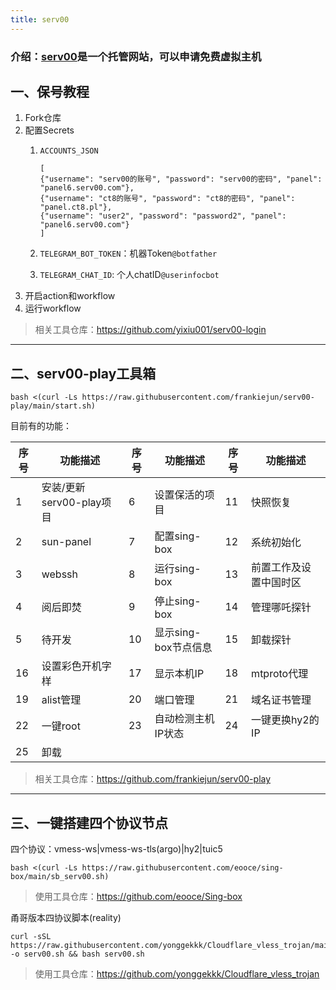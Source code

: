 ```yaml
---
title: serv00 
---
```

### 介绍：[serv00](https://www.serv00.com/)是一个托管网站，可以申请免费虚拟主机



##  一、保号教程

1. Fork仓库
2. 配置Secrets
    1. ```ACCOUNTS_JSON```
       
        ```
        [
        {"username": "serv00的账号", "password": "serv00的密码", "panel": "panel6.serv00.com"},
        {"username": "ct8的账号", "password": "ct8的密码", "panel": "panel.ct8.pl"},
        {"username": "user2", "password": "password2", "panel": "panel6.serv00.com"}
        ]
        ```
    2. ```TELEGRAM_BOT_TOKEN```：机器Token```@botfather```

    3. ```TELEGRAM_CHAT_ID```: 个人chatID```@userinfocbot```
3. 开启action和workflow
4. 运行workflow

> 相关工具仓库：https://github.com/yixiu001/serv00-login

---

## 二、serv00-play工具箱

```
bash <(curl -Ls https://raw.githubusercontent.com/frankiejun/serv00-play/main/start.sh)
```

目前有的功能：

| 序号 | 功能描述                 | 序号 | 功能描述             | 序号 | 功能描述               |
| ---- | ------------------------ | ---- | -------------------- | ---- | ---------------------- |
| 1    | 安装/更新serv00-play项目 | 6    | 设置保活的项目       | 11   | 快照恢复               |
| 2    | sun-panel                | 7    | 配置sing-box         | 12   | 系统初始化             |
| 3    | webssh                   | 8    | 运行sing-box         | 13   | 前置工作及设置中国时区 |
| 4    | 阅后即焚                 | 9    | 停止sing-box         | 14   | 管理哪吒探针           |
| 5    | 待开发                   | 10   | 显示sing-box节点信息 | 15   | 卸载探针               |
| 16   | 设置彩色开机字样         | 17   | 显示本机IP           | 18   | mtproto代理            |
| 19   | alist管理                | 20   | 端口管理             | 21   | 域名证书管理           |
| 22   | 一键root                 | 23   | 自动检测主机IP状态   | 24   | 一键更换hy2的IP        |
| 25   | 卸载                     |      |                      |      |                        |

> 相关工具仓库：https://github.com/frankiejun/serv00-play

---

## 三、一键搭建四个协议节点

四个协议：vmess-ws|vmess-ws-tls(argo)|hy2|tuic5

```
bash <(curl -Ls https://raw.githubusercontent.com/eooce/sing-box/main/sb_serv00.sh)
```

> 使用工具仓库：https://github.com/eooce/Sing-box

甬哥版本四协议脚本(reality)

```
curl -sSL https://raw.githubusercontent.com/yonggekkk/Cloudflare_vless_trojan/main/serv00.sh -o serv00.sh && bash serv00.sh
```

> 使用工具仓库：https://github.com/yonggekkk/Cloudflare_vless_trojan

